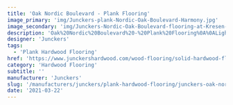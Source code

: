 ```yaml
---
title: 'Oak Nordic Boulevard - Plank Flooring'
image_primary: 'img/Junckers-plank-Nordic-Oak-Boulevard-Harmony.jpg'
image_secondary: 'img/Junckers-Nordic-Oak-Boulevard-flooring-at-Kresen-Kernow-19.jpg'
description: 'Oak%20Nordic%20Boulevard%20-%20Plank%20Flooring%0A%0ALighten%20up%20your%20space%20with%20our%20Oak%20Nordic%20wide%20plank%20floor.%0A%0AThis%20hardwood%20floor%20is%20slightly%20white%20toned%20by%20using%20the%20colour%20Nordic%2C%20adding%20a%20Scandinavian%20touch%20to%20the%20hardwood%20floor.%0A%0AOak%20Nordic%20Boulevard%20has%A0an%20interesting%20grain%20structure%20and%20over%20time%20the%20natural%20ageing%20gives%20the%20wood%20an%20authentic%20appearance.%0A%0AThe%A0Oak%20Nordic%20Boulevard%A0floor%A0is%20a%20hardwood%20species%20characterised%20by%20being%20hard-wearing%20and%20therefore%20very%20suitable%20for%20flooring.%0A%0AThis%20Oak%20Nordic%20hardwood%A0floor%20is%20also%20available%20as%20ships%20decking.%20The%20black%20neoprene%20strip%20placed%20between%20the%20boards%20adds%20a%20maritime%20look%20to%20the%20wooden%20floor.%A0'
designer: 'Junckers'
tags:
  - 'Plank Hardwood Flooring'
href: 'https://www.junckershardwood.com/wood-flooring/solid-hardwood-flooring/plank-hardwood-flooring/product-page/oak-nordic-boulevard-plank-flooring'
category: 'Hardwood Flooring'
subtitle: ''
manufacturer: 'Junckers'
slug: '/manufacturers/junckers/plank-hardwood-flooring/junckers-oak-nordic-boulevard-plank-flooring'
date: '2021-03-22'
---
```

